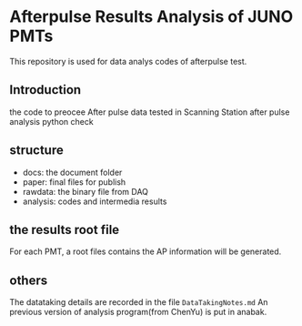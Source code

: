 # Afterpulse Results Analysis of JUNO PMTs
This repository is used for data analys codes of afterpulse test.
## Introduction
the code to preocee After pulse data tested in Scanning Station
after pulse analysis
python check

## structure
- docs: the document folder
- paper: final files for publish
- rawdata: the binary file from DAQ
- analysis: codes and intermedia results

## the results root file
For each PMT, a root files contains the AP information will be generated.

## others
The datataking details are recorded in the file  `DataTakingNotes.md`
An previous version of analysis program(from ChenYu) is put in anabak. 
